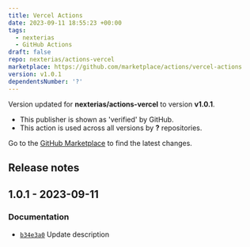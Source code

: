 ```yaml
---
title: Vercel Actions
date: 2023-09-11 18:55:23 +00:00
tags:
  - nexterias
  - GitHub Actions
draft: false
repo: nexterias/actions-vercel
marketplace: https://github.com/marketplace/actions/vercel-actions
version: v1.0.1
dependentsNumber: '?'
---
```



Version updated for **nexterias/actions-vercel** to version **v1.0.1**.
- This publisher is shown as 'verified' by GitHub.
- This action is used across all versions by **?** repositories.

Go to the [GitHub Marketplace](https://github.com/marketplace/actions/vercel-actions) to find the latest changes.

## Release notes

## 1.0.1 - 2023-09-11

### Documentation

- [`b34e3a0`](https://github.com/nexterias/actions-vercel/commit/b34e3a04629207ef0145c45a4315374e04d7f4d7) Update description
